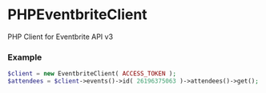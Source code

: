 # PHPEventbriteClient
PHP Client for Eventbrite API v3

### Example

```php
$client = new EventbriteClient( ACCESS_TOKEN );
$attendees = $client->events()->id( 26196375063 )->attendees()->get();
```
